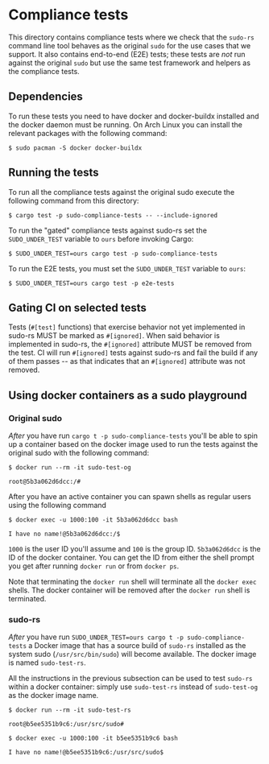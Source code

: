 # Compliance tests

This directory contains compliance tests where we check that the `sudo-rs` command line tool behaves as the original `sudo` for the use cases that we support.
It also contains end-to-end (E2E) tests; these tests are _not_ run against the original `sudo` but use the same test framework and helpers as the compliance tests.

## Dependencies

To run these tests you need to have docker and docker-buildx installed and the docker daemon must be running.
On Arch Linux you can install the relevant packages with the following command:

```console
$ sudo pacman -S docker docker-buildx
```

## Running the tests

To run all the compliance tests against the original sudo execute the following command from this directory:

```console
$ cargo test -p sudo-compliance-tests -- --include-ignored
```

To run the "gated" compliance tests against sudo-rs set the `SUDO_UNDER_TEST` variable to `ours` before invoking Cargo:

```console
$ SUDO_UNDER_TEST=ours cargo test -p sudo-compliance-tests
```

To run the E2E tests, you must set the `SUDO_UNDER_TEST` variable to `ours`:

```console
$ SUDO_UNDER_TEST=ours cargo test -p e2e-tests
```

## Gating CI on selected tests

Tests (`#[test]` functions) that exercise behavior not yet implemented in sudo-rs MUST be marked as `#[ignored]`.
When said behavior is implemented in sudo-rs, the `#[ignored]` attribute MUST be removed from the test.
CI will run `#[ignored]` tests against sudo-rs and fail the build if any of them passes -- as that indicates that an `#[ignored]` attribute was not removed.

## Using docker containers as a sudo playground

### Original sudo

_After_ you have run `cargo t -p sudo-compliance-tests` you'll be able to spin up a container based on the docker image used to run the tests against the original sudo with the following command:

```console
$ docker run --rm -it sudo-test-og

root@5b3a062d6dcc:/#
```

After you have an active container you can spawn shells as regular users using the following command

```console
$ docker exec -u 1000:100 -it 5b3a062d6dcc bash

I have no name!@5b3a062d6dcc:/$
```

`1000` is the user ID you'll assume and `100` is the group ID. `5b3a062d6dcc` is the ID of the docker container. You can get the ID from either the shell prompt you get after running `docker run` or from `docker ps`.

Note that terminating the `docker run` shell will terminate all the `docker exec` shells. The docker container will be removed after the `docker run` shell is terminated.

### sudo-rs

_After_ you have run `SUDO_UNDER_TEST=ours cargo t -p sudo-compliance-tests` a Docker image that has a source build of `sudo-rs` installed as the system sudo (`/usr/src/bin/sudo`) will become available. The docker image is named `sudo-test-rs`.

All the instructions in the previous subsection can be used to test `sudo-rs` within a docker container: simply use `sudo-test-rs` instead of `sudo-test-og` as the docker image name.

```console
$ docker run --rm -it sudo-test-rs

root@b5ee5351b9c6:/usr/src/sudo#
```

```console
$ docker exec -u 1000:100 -it b5ee5351b9c6 bash

I have no name!@b5ee5351b9c6:/usr/src/sudo$
```
